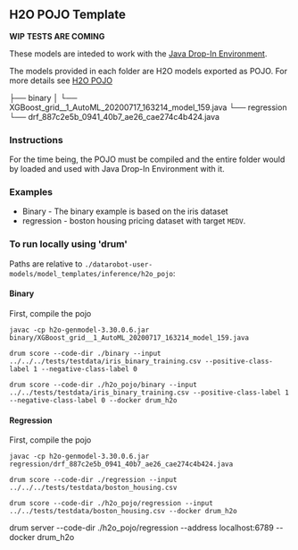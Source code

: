 ## H2O POJO Template

__WIP__
__TESTS ARE COMING__

These models are inteded to work with the [Java Drop-In Environment](../../../public_dropin_environments/java_codegen/).

The models provided in each folder are H2O models exported as POJO.  For more details see [H2O POJO](http://docs.h2o.ai/h2o/latest-stable/h2o-docs/productionizing.html)

├── binary
│   └── XGBoost_grid__1_AutoML_20200717_163214_model_159.java
└── regression
    └── drf_887c2e5b_0941_40b7_ae26_cae274c4b424.java


### Instructions

For the time being, the POJO must be compiled and the entire folder would by loaded and used with Java Drop-In Environment with it. 

### Examples

* Binary - The binary example is based on the iris dataset
* regression - boston housing pricing dataset with target `MEDV`. 

### To run locally using 'drum'
Paths are relative to `./datarobot-user-models/model_templates/inference/h2o_pojo`:  

#### Binary 

First, compile the pojo

`javac -cp h2o-genmodel-3.30.0.6.jar binary/XGBoost_grid__1_AutoML_20200717_163214_model_159.java`

`drum score --code-dir ./binary --input ../../../tests/testdata/iris_binary_training.csv --positive-class-label 1 --negative-class-label 0`

`drum score --code-dir ./h2o_pojo/binary --input ../../tests/testdata/iris_binary_training.csv --positive-class-label 1 --negative-class-label 0 --docker drum_h2o`


#### Regression 

First, compile the pojo

`javac -cp h2o-genmodel-3.30.0.6.jar regression/drf_887c2e5b_0941_40b7_ae26_cae274c4b424.java`

`drum score --code-dir ./regression --input ../../../tests/testdata/boston_housing.csv`

`drum score --code-dir ./h2o_pojo/regression --input ../../tests/testdata/boston_housing.csv --docker drum_h2o`

drum server --code-dir ./h2o_pojo/regression --address localhost:6789 --docker drum_h2o
